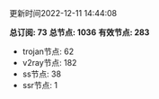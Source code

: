 更新时间2022-12-11 14:44:08

**总订阅: 73**
**总节点: 1036**
**有效节点: 283**
- trojan节点: 62
- v2ray节点: 182
- ss节点: 38
- ssr节点: 1
